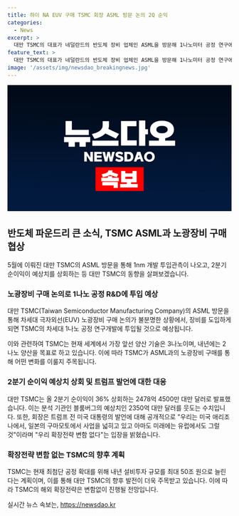 ```yaml
---
title: 하이 NA EUV 구매 TSMC 회장 ASML 방문 논의 2Q 순익
categories:
  - News
excerpt: >
  대만 TSMC의 대표가 네덜란드의 반도체 장비 업체인 ASML을 방문해 1나노미터 공정 연구에 활용할 극자외선 노광장비 구매를 논의한 것으로 알려졌다. 하지만 구매 여부는 불분명하며, TSMC는 내년 설비투자를 최대 50조 원으로 확대하고 있으며 AI 기술의 수혜로 2분기 순이익이 36% 증가한 것으로 전해졌다. 또한, 트럼프 전 대통령의 발언에 대해 확장전략 변함 없다고 명확한 입장을 전했다.
feature_text: >
  대만 TSMC의 대표가 네덜란드의 반도체 장비 업체인 ASML을 방문해 1나노미터 공정 연구에 활용할 극자외선 노광장비 구매를 논의한 것으로 알려졌다. 하지만 구매 여부는 불분명하며, TSMC는 내년 설비투자를 최대 50조 원으로 확대하고 있으며 AI 기술의 수혜로 2분기 순이익이 36% 증가한 것으로 전해졌다. 또한, 트럼프 전 대통령의 발언에 대해 확장전략 변함 없다고 명확한 입장을 전했다.
image: '/assets/img/newsdao_breakingnews.jpg'
---
```


<p><img src="/assets/img/newsdao_breakingnews.jpg" alt="firstkoreanews 속보" /></p>

<h2 data-ke-size="size26">반도체 파운드리 큰 소식, TSMC ASML과 노광장비 구매 협상</h2>

<p data-ke-size="size16">5월에 이뤄진 대만 TSMC의 ASML 방문을 통해 1nm 개발 투입관측이 나오고, 2분기 순이익이 예상치를 상회하는 등 대만 TSMC의 동향을 살펴보겠습니다.</p>

<h3 data-ke-size="size24">노광장비 구매 논의로 1나노 공정 R&D에 투입 예상</h3>

<p data-ke-size="size16">대만 TSMC(Taiwan Semiconductor Manufacturing Company)의 ASML 방문을 통해 차세대 극자외선(EUV) 노광장비 구매 논의가 불분명한 상황에서, 장비를 도입하게 되면 TSMC의 차세대 1나노 공정 연구개발에 투입될 것으로 예상됩니다.</p>

<p data-ke-size="size16">이와 관련하여 TSMC는 현재 세계에서 가장 앞선 양산 기술은 3나노이며, 내년에는 2나노 양산을 목표로 하고 있습니다. 이에 따라 TSMC가 ASML과의 노광장비 구매를 통해 어떤 변화를 이룰지 주목됩니다.</p>

<h3 data-ke-size="size24">2분기 순이익 예상치 상회 및 트럼프 발언에 대한 대응</h3>

<p data-ke-size="size16">대만 TSMC는 올 2분기 순이익이 36% 상회하는 2478억 4500만 대만 달러로 발표했습니다. 이는 분석 기관인 블룸버그의 예상치인 2350억 대만 달러를 웃도는 수치입니다. 또한, 회장은 트럼프 전 미국 대통령의 발언에 대해 공개적으로 "우리는 미국 애리조나에서, 일본의 구마모토에서 사업을 넓히고 있고 아마도 미래에는 유럽에서도 그럴 것"이라며 "우리 확장전략 변함 없다"는 입장을 밝혔습니다.</p>

<h3 data-ke-size="size24">확장전략 변함 없는 TSMC의 향후 계획</h3>

<p data-ke-size="size16">TSMC는 현재 최첨단 공정 확대를 위해 내년 설비투자 규모를 최대 50조 원으로 늘린다는 계획이며, 이를 통해 대만 TSMC의 향후 발전이 더욱 주목받고 있습니다. 이에 따라 TSMC의 해외 확장전략은 변함없이 진행될 전망입니다.</p>
실시간 뉴스 속보는, <a href="https://newsdao.kr" rel="dofollow">https://newsdao.kr</a>


